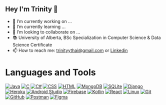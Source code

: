 ## Hey I'm Trinity 👋

- 🔭 I’m currently working on ...
- 🌱 I’m currently learning ...
- 👯 I’m looking to collaborate on ...
- 📚 University of Alberta, BSc Specialization in Computer Science & Data Science Certificate
- 📫 How to reach me: trinityythai@gmail.com or [Linkedin](https://www.linkedin.com/in/trinity-thai-902a6919a/)

# Languages and Tools

[![Java](https://skillicons.dev/icons?i=java&theme=light)](https://www.java.com)
[![C](https://skillicons.dev/icons?i=c&theme=light)](https://en.wikipedia.org/wiki/C_(programming_language))
[![C#](https://skillicons.dev/icons?i=cs&theme=light)](https://learn.microsoft.com/en-us/dotnet/csharp/)
[![CSS](https://skillicons.dev/icons?i=css&theme=light)](https://developer.mozilla.org/en-US/docs/Web/CSS)
[![HTML](https://skillicons.dev/icons?i=html&theme=light)](https://developer.mozilla.org/en-US/docs/Web/HTML)
[![MongoDB](https://skillicons.dev/icons?i=mongodb&theme=light)](https://www.mongodb.com)
[![SQLite](https://skillicons.dev/icons?i=sqlite&theme=light)](https://www.sqlite.org)
[![Django](https://skillicons.dev/icons?i=django&theme=light)](https://www.djangoproject.com)
[![Heroku](https://skillicons.dev/icons?i=heroku&theme=light)](https://www.heroku.com)
[![Android Studio](https://skillicons.dev/icons?i=androidstudio&theme=light)](https://developer.android.com/studio)
[![Firebase](https://skillicons.dev/icons?i=firebase&theme=light)](https://firebase.google.com)
[![Kotlin](https://skillicons.dev/icons?i=kotlin&theme=light)](https://kotlinlang.org)
[![React](https://skillicons.dev/icons?i=react&theme=light)](https://reactjs.org)
[![Linux](https://skillicons.dev/icons?i=linux&theme=light)](https://www.linux.org)
[![Git](https://skillicons.dev/icons?i=git&theme=light)](https://git-scm.com)
[![GitHub](https://skillicons.dev/icons?i=github&theme=light)](https://github.com)
[![Postman](https://skillicons.dev/icons?i=postman&theme=light)](https://www.postman.com)
[![Figma](https://skillicons.dev/icons?i=figma&theme=light)](https://www.figma.com)
